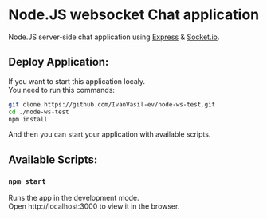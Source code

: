 # Node.JS websocket Chat application

Node.JS server-side chat application using [Express](https://github.com/expressjs/express) & [Socket.io](https://github.com/socketio/socket.io).

## Deploy Application:

If you want to start this application localy.\
You need to run this commands:
```bash
git clone https://github.com/IvanVasil-ev/node-ws-test.git
cd ./node-ws-test
npm install
```
And then you can start your application with available scripts.

## Available Scripts:

### `npm start`

Runs the app in the development mode.\
Open http://localhost:3000 to view it in the browser.